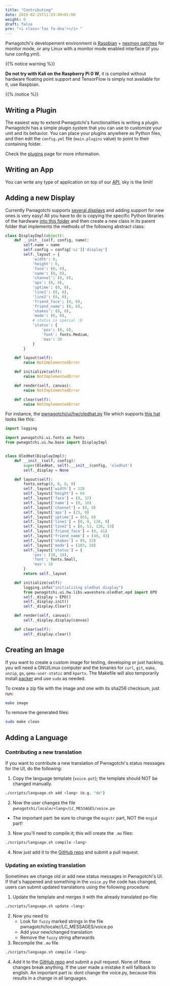 ```yaml
---
title: "Contributing"
date: 2019-02-25T11:33:49+01:00
weight: 6
draft: false
pre: "<i class='fas fa-dna'></i> "
---
```


Pwnagotchi's developement environment is [Raspbian](https://www.raspberrypi.org/downloads/raspbian/) + [nexmon patches](https://re4son-kernel.com/re4son-pi-kernel/) for monitor mode, or any Linux with a monitor mode enabled interface (if you tune config.yml).

{{% notice warning %}}
<p>
<strong>Do not try with Kali on the Raspberry Pi 0 W</strong>, it is compiled without hardware floating point support and TensorFlow is simply not available for it, use Raspbian.
</p>
{{% /notice %}}

## Writing a Plugin

The easiest way to extend Pwnagotchi's functionalities is writing a plugin. Pwnagotchi has a simple plugin system that you can 
use to customize your unit and its behavior. You can place your plugins anywhere as Python files, and then edit the 
`config.yml` file (`main.plugins` value) to point to their containing folder.

Check the [plugins](/plugins/) page for more information.

## Writing an App

You can write any type of application on top of our [API](/api/), sky is the limit!

## Adding a new Display

Currently Pwnagotchi supports [several displays](/configuration/#select-your-display) and adding support for new ones is very easy! 
All you have to do is copying the specific Python libraries of the hardware [into this folder](https://github.com/evilsocket/pwnagotchi/tree/master/pwnagotchi/ui/hw/libs) 
and then create a new class in its parent folder that implements the methods of the following abstract class:

```python
class DisplayImpl(object):
    def __init__(self, config, name):
        self.name = name
        self.config = config['ui']['display']
        self._layout = {
            'width': 0,
            'height': 0,
            'face': (0, 0),
            'name': (0, 0),
            'channel': (0, 0),
            'aps': (0, 0),
            'uptime': (0, 0),
            'line1': (0, 0),
            'line2': (0, 0),
            'friend_face': (0, 0),
            'friend_name': (0, 0),
            'shakes': (0, 0),
            'mode': (0, 0),
            # status is special :D
            'status': {
                'pos': (0, 0),
                'font': fonts.Medium,
                'max': 20
            }
        }

    def layout(self):
        raise NotImplementedError

    def initialize(self):
        raise NotImplementedError

    def render(self, canvas):
        raise NotImplementedError

    def clear(self):
        raise NotImplementedError
```

For instance, the [pwnagotchi/ui/hw/oledhat.py](https://github.com/evilsocket/pwnagotchi/blob/master/pwnagotchi/ui/hw/oledhat.py) file which supports [this hat](https://www.waveshare.com/wiki/1.3inch_OLED_HAT) 
looks like this:

```python
import logging

import pwnagotchi.ui.fonts as fonts
from pwnagotchi.ui.hw.base import DisplayImpl


class OledHat(DisplayImpl):
    def __init__(self, config):
        super(OledHat, self).__init__(config, 'oledhat')
        self._display = None

    def layout(self):
        fonts.setup(8, 8, 8, 8)
        self._layout['width'] = 128
        self._layout['height'] = 64
        self._layout['face'] = (0, 32)
        self._layout['name'] = (0, 10)
        self._layout['channel'] = (0, 0)
        self._layout['aps'] = (25, 0)
        self._layout['uptime'] = (65, 0)
        self._layout['line1'] = [0, 9, 128, 9]
        self._layout['line2'] = [0, 53, 128, 53]
        self._layout['friend_face'] = (0, 41)
        self._layout['friend_name'] = (40, 43)
        self._layout['shakes'] = (0, 53)
        self._layout['mode'] = (103, 10)
        self._layout['status'] = {
            'pos': (30, 18),
            'font': fonts.Small,
            'max': 18
        }
        return self._layout

    def initialize(self):
        logging.info("initializing oledhat display")
        from pwnagotchi.ui.hw.libs.waveshare.oledhat.epd import EPD
        self._display = EPD()
        self._display.init()
        self._display.Clear()

    def render(self, canvas):
        self._display.display(canvas)

    def clear(self):
        self._display.clear()
```

## Creating an Image

If you want to create a custom image for testing, developing or just hacking, you will need a GNU/Linux computer and the binaries for 
`curl`, `git`, `make`, `unzip`, `go`, `qemu-user-static` and `kpartx`. The Makefile will also temporarily install [packer](https://www.packer.io/) and use `sudo` as needed.

To create a zip file with the image and one with its sha256 checksum, just run:

```sh
make image
```

To remove the generated files:

```sh
sudo make clean
```

## Adding a Language

### Contributing a new translation

If you want to contribute a new translation of Pwnagotchi's status messages for the UI, do the following:

1. Copy the language template (`voice.pot`); the template should NOT be changed manually.
```bash
./scripts/language.sh add <lang> (e.g. "de")
```

2. Now the user changes the file `pwnagotchi/locale/<lang>/LC_MESSAGES/voice.po`

 - The important part: be sure to change the `msgstr` part, NOT the `msgid` part!

3. Now you'll need to compile it; this will create the `.mo` files:

```bash
./scripts/language.sh compile <lang>
```

4. Now just add it to the [GitHub repo](https://github.com/evilsocket/pwnagotchi) and submit a pull request.


### Updating an existing translation

Sometimes we change old or add new status messages in Pwnagotchi's UI. If that's happened and something in the `voice.py` the code has changed, users can submit updated translations using the following procedure:

1. Update the template and merges it with the already translated po-file:

```bash
./scripts/language.sh update <lang>
```

2. Now you need to 
    - Look for `fuzzy` marked strings in the file pwnagotchi/locale/<lang>/LC_MESSAGES/voice.po
 	- Add your new/changed translation
 	- Remove the `fuzzy` string afterwards
3. Recompile the `.mo` file

```bash
./scripts/language.sh compile <lang>
```

4. Add it to the [GitHub repo](https://github.com/evilsocket/pwnagotchi) and submit a pull request.
None of these changes break anything. If the user made a mistake it will fallback to english.
An important part is: dont change the voice.py, because this results in a change in all languages.
